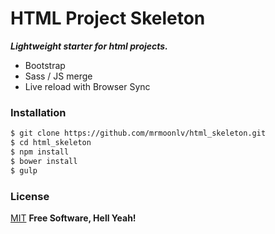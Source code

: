 # HTML Project Skeleton
***Lightweight starter for html projects.***
  - Bootstrap
  - Sass / JS merge
  - Live reload with Browser Sync

### Installation
```sh
$ git clone https://github.com/mrmoonlv/html_skeleton.git
$ cd html_skeleton
$ npm install
$ bower install
$ gulp
```

### License
[MIT]
**Free Software, Hell Yeah!**

[//]: # (These are reference links used in the body of this note and get stripped out when the markdown processor does its job. There is no need to format nicely because it shouldn't be seen. Thanks SO - http://stackoverflow.com/questions/4823468/store-comments-in-markdown-syntax)
   [MIT]: https://en.wikipedia.org/wiki/MIT_License
   